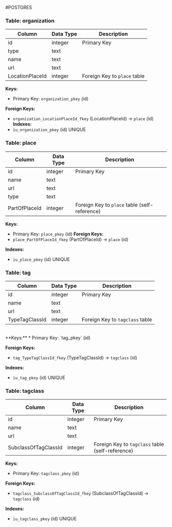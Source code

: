 #POSTGRES

### Table: organization
| Column           | Data Type | Description                               |
| ---------------- | --------- | ----------------------------------------- |
| id               | integer   | Primary Key                               |
| type             | text      |                                           |
| name             | text      |                                           |
| url              | text      |                                           |
| LocationPlaceId  | integer   | Foreign Key to `place` table             |

**Keys:**
* Primary Key: `organization_pkey` (id)

**Foreign Keys:**
* `organization_LocationPlaceId_fkey` (LocationPlaceId) -> `place` (id)
**Indexes:**
* `iu_organization_pkey` (id) UNIQUE


### Table: place
| Column         | Data Type | Description                              |
| -------------- | --------- | ---------------------------------------- |
| id             | integer   | Primary Key                              |
| name           | text      |                                          |
| url            | text      |                                          |
| type           | text      |                                          |
| PartOfPlaceId  | integer   | Foreign Key to `place` table (self-reference) |

**Keys:**
* Primary Key: `place_pkey` (id)
**Foreign Keys:**
* `place_PartOfPlaceId_fkey` (PartOfPlaceId) -> `place` (id)

**Indexes:**
* `iu_place_pkey` (id) UNIQUE


### Table: tag
| Column         | Data Type | Description                              |
| -------------- | --------- | ---------------------------------------- |
| id             | integer   | Primary Key                              |
| name           | text      |                                          |
| url            | text      |                                          |
| TypeTagClassId | integer   | Foreign Key to `tagclass` table             |
<br>
**Keys:**
* Primary Key: `tag_pkey` (id)

**Foreign Keys:**
* `tag_TypeTagClassId_fkey` (TypeTagClassId) -> `tagclass` (id)

**Indexes:**
* `iu_tag_pkey` (id) UNIQUE


### Table: tagclass
| Column              | Data Type | Description                                      |
| ------------------- | --------- | ------------------------------------------------ |
| id                  | integer   | Primary Key                                      |
| name                | text      |                                                  |
| url                 | text      |                                                  |
| SubclassOfTagClassId | integer  | Foreign Key to `tagclass` table (self-reference) |

**Keys:**
* Primary Key: `tagclass_pkey` (id)

**Foreign Keys:**
* `tagclass_SubclassOfTagClassId_fkey` (SubclassOfTagClassId) -> `tagclass` (id)

**Indexes:**
* `iu_tagclass_pkey` (id) UNIQUE
